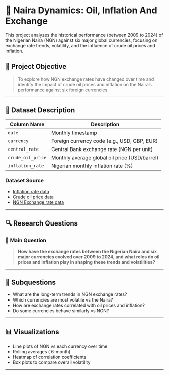 # 🔁 Naira Dynamics: Oil, Inflation And Exchange
This project analyzes the historical performance (between 2009 to 2024) of the Nigerian Naira (NGN) against six major global currencies, focusing on exchange rate trends, volatility, and the influence of crude oil prices and inflation.

## 📌 Project Objective

> To explore how NGN exchange rates have changed over time and identify the impact of crude oil prices and inflation on the Naira’s performance against six foreign currencies.

---

## 📁 Dataset Description

| Column Name        | Description                                  |
|--------------------|----------------------------------------------|
| `date`             | Monthly timestamp                            |
| `currency`         | Foreign currency code (e.g., USD, GBP, EUR)  |
| `central_rate`     | Central Bank exchange rate (NGN per unit)    |
| `crude_oil_price`  | Monthly average global oil price (USD/barrel)|
| `inflation_rate`   | Nigerian monthly inflation rate (%)          |

### Dataset Source
* [Inflation rate data ](https://www.cbn.gov.ng/rates/inflrates.html)
* [Crude oil price data](https://www.cbn.gov.ng/rates/crudeoil.html)
* [NGN Exchange rate data](https://www.cbn.gov.ng/rates/ExchRateByCurrency.html)
---

## 🔍 Research Questions

### 🧠 **Main Question**

> **How have the exchange rates between the Nigerian Naira and six major currencies evolved over 2009 to 2024, and what roles do oil prices and inflation play in shaping these trends and volatilities?**

---

## 📌 Subquestions
* What are the long-term trends in NGN exchange rates?
* Which currencies are most volatile vs the Naira?
* How are exchange rates correlated with oil prices and inflation?
* Do some currencies behave similarly vs NGN?

---

## 📊 Visualizations 

- Line plots of NGN vs each currency over time
- Rolling averages ( 6-month)
- Heatmap of correlation coefficients
- Box plots to compare overall volatility


---
